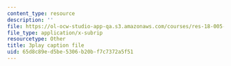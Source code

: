 ```yaml
---
content_type: resource
description: ''
file: https://ol-ocw-studio-app-qa.s3.amazonaws.com/courses/res-18-005-highlights-of-calculus-spring-2010/65d8c89ed5be5306b20bf7c7372a5f51_WU1m2QQrlho.vtt
file_type: application/x-subrip
resourcetype: Other
title: 3play caption file
uid: 65d8c89e-d5be-5306-b20b-f7c7372a5f51
---
```

